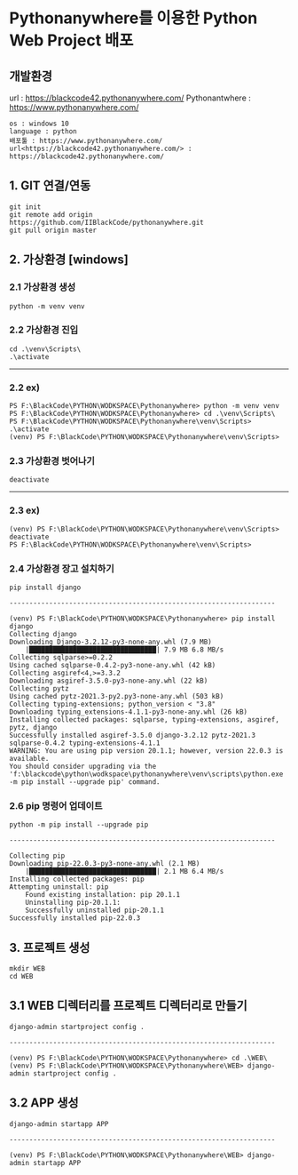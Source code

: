 # Pythonanywhere를 이용한 Python Web Project 배포

## 개발환경
url : <https://blackcode42.pythonanywhere.com/>
Pythonantwhere : <https://www.pythonanywhere.com/>

    os : windows 10
    language : python
    배포툴 : https://www.pythonanywhere.com/
    url<https://blackcode42.pythonanywhere.com/> : https://blackcode42.pythonanywhere.com/

## 1. GIT 연결/연동

    git init
    git remote add origin https://github.com/IIBlackCode/pythonanywhere.git
    git pull origin master

## 2. 가상환경 [windows]

### 2.1 가상환경 생성

    python -m venv venv

### 2.2 가상환경 진입

    cd .\venv\Scripts\
    .\activate

-------------------------------------------------------------------

### 2.2 ex)

    PS F:\BlackCode\PYTHON\WODKSPACE\Pythonanywhere> python -m venv venv
    PS F:\BlackCode\PYTHON\WODKSPACE\Pythonanywhere> cd .\venv\Scripts\  
    PS F:\BlackCode\PYTHON\WODKSPACE\Pythonanywhere\venv\Scripts> .\activate
    (venv) PS F:\BlackCode\PYTHON\WODKSPACE\Pythonanywhere\venv\Scripts> 

### 2.3 가상환경 벗어나기

    deactivate

-------------------------------------------------------------------

### 2.3 ex)

    (venv) PS F:\BlackCode\PYTHON\WODKSPACE\Pythonanywhere\venv\Scripts> deactivate      
    PS F:\BlackCode\PYTHON\WODKSPACE\Pythonanywhere\venv\Scripts> 

### 2.4 가상환경 장고 설치하기

    pip install django

    -------------------------------------------------------------------

    (venv) PS F:\BlackCode\PYTHON\WODKSPACE\Pythonanywhere> pip install django
    Collecting django
    Downloading Django-3.2.12-py3-none-any.whl (7.9 MB)
        |████████████████████████████████| 7.9 MB 6.8 MB/s
    Collecting sqlparse>=0.2.2
    Using cached sqlparse-0.4.2-py3-none-any.whl (42 kB)
    Collecting asgiref<4,>=3.3.2
    Downloading asgiref-3.5.0-py3-none-any.whl (22 kB)
    Collecting pytz
    Using cached pytz-2021.3-py2.py3-none-any.whl (503 kB)
    Collecting typing-extensions; python_version < "3.8"
    Downloading typing_extensions-4.1.1-py3-none-any.whl (26 kB)
    Installing collected packages: sqlparse, typing-extensions, asgiref, pytz, django
    Successfully installed asgiref-3.5.0 django-3.2.12 pytz-2021.3 sqlparse-0.4.2 typing-extensions-4.1.1
    WARNING: You are using pip version 20.1.1; however, version 22.0.3 is available.
    You should consider upgrading via the 'f:\blackcode\python\wodkspace\pythonanywhere\venv\scripts\python.exe -m pip install --upgrade pip' command.

### 2.6 pip 명령어 업데이트

    python -m pip install --upgrade pip

    -------------------------------------------------------------------

    Collecting pip
    Downloading pip-22.0.3-py3-none-any.whl (2.1 MB)
        |████████████████████████████████| 2.1 MB 6.4 MB/s
    Installing collected packages: pip
    Attempting uninstall: pip
        Found existing installation: pip 20.1.1
        Uninstalling pip-20.1.1:
        Successfully uninstalled pip-20.1.1
    Successfully installed pip-22.0.3

## 3. 프로젝트 생성

    mkdir WEB
    cd WEB

## 3.1 WEB 디렉터리를 프로젝트 디렉터리로 만들기
    
    django-admin startproject config . 

    -------------------------------------------------------------------

    (venv) PS F:\BlackCode\PYTHON\WODKSPACE\Pythonanywhere> cd .\WEB\
    (venv) PS F:\BlackCode\PYTHON\WODKSPACE\Pythonanywhere\WEB> django-admin startproject config .

## 3.2 APP 생성

    django-admin startapp APP

    -------------------------------------------------------------------

    (venv) PS F:\BlackCode\PYTHON\WODKSPACE\Pythonanywhere\WEB> django-admin startapp APP
    
